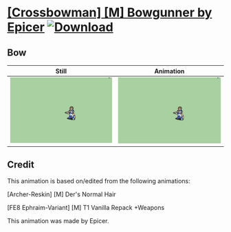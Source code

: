 # [\[Crossbowman\] \[M\] Bowgunner by Epicer](./) [![Download](https://img.shields.io/badge/Download--red?style=social&logo=github)](https://minhaskamal.github.io/DownGit/#/home?url=https://github.com/Klokinator/FE-Repo/tree/main/Battle%20Animations%2FInfantry%20-%20(Bow)%20Archers%20and%20Hunters%2F%5BCrossbowman%5D%20%5BM%5D%20Bowgunner%20by%20Epicer%2F5.%20Bow%20(Crossbow))

## Bow

| Still | Animation |
| :---: | :-------: |
| ![Bow still](./Bow_000.png) | ![Bow](./Bow.gif) |

## Credit

This animation is based on/edited from the following animations:

[Archer-Reskin] [M] Der's Normal Hair

[FE8 Ephraim-Variant] [M] T1 Vanilla Repack +Weapons

This animation was made by Epicer.
